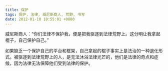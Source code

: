 ```yaml
---
title: 保护
tags: 保护, 法律, 威尼斯商人, 荒野, 书写
date: 2012-01-10 10:55:01 +0800
---
```



威尼斯商人：“你们法律不保护我，便是把我驱逐到法律荒野上。这分明让我拿起棍子，自己保护自己。”

如果缺乏一个保护自己的平台和框架，自己拿起的棍子事实上是法治的一种退化形式。被驱逐到法律荒野上的人，是无法沐浴法律光芒的，他们是法律的奇点和症候，因为法律无法保障他们受到法律的保护。

